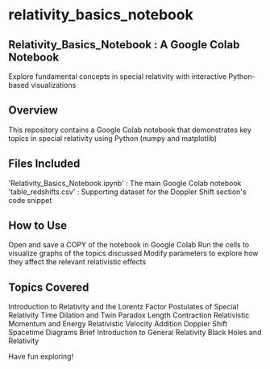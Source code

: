 # relativity_basics_notebook

## Relativity_Basics_Notebook : A Google Colab Notebook
Explore fundamental concepts in special relativity with interactive Python-based visualizations

## Overview
This repository contains a Google Colab notebook that demonstrates key topics in special relativity using Python (numpy and matplotlib)

## Files Included
'Relativity_Basics_Notebook.ipynb' : The main Google Colab notebook
'table_redshifts.csv' : Supporting dataset for the Doppler Shift section's code snippet

## How to Use
Open and save a COPY of the notebook in Google Colab
Run the cells to visualize graphs of the topics discussed
Modify parameters to explore how they affect the relevant relativistic effects

## Topics Covered
Introduction to Relativity and the Lorentz Factor
Postulates of Special Relativity
Time Dilation and Twin Paradox
Length Contraction
Relativistic Momentum and Energy
Relativistic Velocity Addition
Doppler Shift
Spacetime Diagrams
Brief Introduction to General Relativity
Black Holes and Relativity

Have fun exploring!

